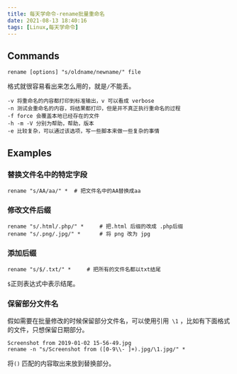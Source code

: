 ```yaml
---
title: 每天学命令-rename批量重命名
date: 2021-08-13 18:40:16
tags: [Linux,每天学命令]
---
```


## Commands
```
rename [options] "s/oldname/newname/" file
```
格式就很容易看出来怎么用的，就是`/`不能丢。

```
-v 将重命名的内容都打印到标准输出，v 可以看成 verbose
-n 测试会重命名的内容，将结果都打印，但是并不真正执行重命名的过程
-f force 会覆盖本地已经存在的文件
-h -m -V 分别为帮助，帮助，版本
-e 比较复杂，可以通过该选项，写一些脚本来做一些复杂的事情
```

## Examples
### 替换文件名中的特定字段
```
rename "s/AA/aa/" *  # 把文件名中的AA替换成aa
```

### 修改文件后缀
```
rename "s/.html/.php/" *     # 把.html 后缀的改成 .php后缀
rename "s/.png/.jpg/" *      # 将 png 改为 jpg
```
### 添加后缀
```
rename "s/$/.txt/" *     # 把所有的文件名都以txt结尾
```
`$`正则表达式中表示结尾。

### 保留部分文件名
假如需要在批量修改的时候保留部分文件名，可以使用引用` \1` ，比如有下面格式的文件，只想保留日期部分。
```
Screenshot from 2019-01-02 15-56-49.jpg
rename -n "s/Screenshot from ([0-9\\- ]+).jpg/\1.jpg/" *
```

将`()` 匹配的内容取出来放到替换部分。


